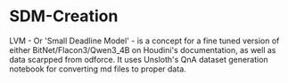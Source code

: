 # SDM-Creation
LVM - Or 'Small Deadline Model' - is a concept for a fine tuned version of either BitNet/Flacon3/Qwen3_4B on Houdini's documentation, as well as data scarpped from odforce. It uses Unsloth's QnA dataset generation notebook for converting md files to proper data.
